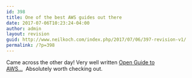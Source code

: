 ```yaml
---
id: 398
title: One of the best AWS guides out there
date: 2017-07-06T10:23:24-04:00
author: admin
layout: revision
guid: http://www.neilkoch.com/index.php/2017/07/06/397-revision-v1/
permalink: /?p=398
---
```

Came across the other day! Very well written [Open Guide to AWS&#8230;](https://github.com/open-guides/og-aws)  Absolutely worth checking out.
